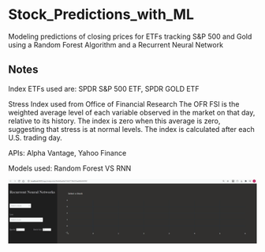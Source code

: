 # Stock_Predictions_with_ML
Modeling predictions of closing prices for ETFs tracking S&P 500 and Gold using a Random Forest Algorithm and a Recurrent Neural Network


## Notes 
 Index ETFs used are:
 SPDR S&P 500 ETF, 
 SPDR GOLD ETF

Stress Index used from Office of Financial Research
The OFR FSI is the weighted average level of each variable observed in the market on that day, relative to its history. The index is zero when this average is zero, suggesting that stress is at normal levels. The index is calculated after each U.S. trading day.

APIs:
  Alpha Vantage, 
  Yahoo Finance
 
 Models used:
  Random Forest VS RNN
  
  
![RNN_DASH](RNN_Dashgif.gif)
